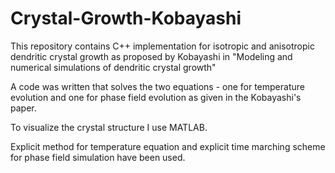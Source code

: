 # Crystal-Growth-Kobayashi
This repository contains C++ implementation for isotropic and anisotropic dendritic crystal growth as proposed by Kobayashi in "Modeling and numerical simulations of dendritic crystal growth"

A code was written that solves the two equations - one for temperature evolution and one for phase field evolution as given in the Kobayashi's paper.

To visualize the crystal structure I use MATLAB.

Explicit method for temperature equation and explicit time marching scheme for phase field simulation have been used.
